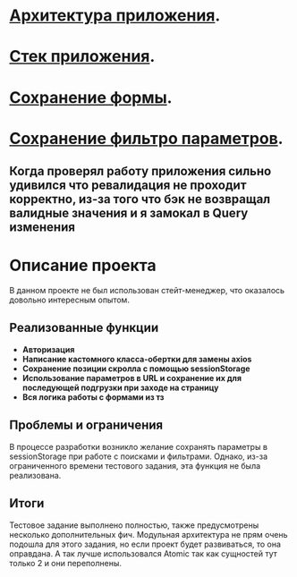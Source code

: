 # [Архитектура приложения](./documentation/ARCHITECTURE.md).
# [Стек приложения](./documentation/STACK.md).
# [Cохранение формы](./documentation/KeepCardForm.md).
# [Сохранение фильтро параметров](./documentation/KeepCardForm.md).

## Когда проверял работу приложения сильно удивился что ревалидация не проходит корректно, из-за того что бэк не возвращал валидные значения и я замокал в Query изменения

# Описание проекта

В данном проекте не был использован стейт-менеджер, что оказалось довольно интересным опытом.

## Реализованные функции

- **Авторизация**
- **Написание кастомного класса-обертки для замены axios**
- **Сохранение позиции скролла с помощью sessionStorage**
- **Использование параметров в URL и сохранение их для последующей подгрузки при заходе на страницу**
- **Вся логика работы с формами из тз**

## Проблемы и ограничения

В процессе разработки возникло желание сохранять параметры в sessionStorage при работе с поисками и фильтрами. Однако, из-за ограниченного времени тестового задания, эта функция не была реализована.

## Итоги

Тестовое задание выполнено полностью, также предусмотрены несколько дополнительных фич. Модульная архитектура не прям очень подошла для этого задания, но если проект будет развиваться, то она оправдана. А так лучше использовался Atomic так как сущностей тут только 2 и они переполнены.